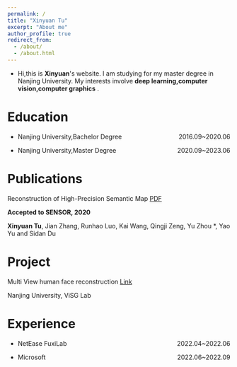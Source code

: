 ```yaml
---
permalink: /
title: "Xinyuan Tu"
excerpt: "About me"
author_profile: true
redirect_from: 
  - /about/
  - /about.html
---
```


- Hi,this is **Xinyuan**'s website. I am studying for my master degree in Nanjing University. My interests involve **deep learning,computer vision,computer graphics** .

Education
======
- <p style="text-align:left;">Nanjing University,Bachelor Degree <span style="float:right;">2016.09~2020.06</span></p>
- <p style="text-align:left;">Nanjing University,Master Degree <span style="float:right;">2020.09~2023.06</span></p>

Publications
======
Reconstruction of High-Precision Semantic Map [PDF]() 

**Accepted to SENSOR, 2020**

**Xinyuan Tu**, Jian Zhang, Runhao Luo, Kai Wang, Qingji Zeng, Yu Zhou *, Yao Yu and Sidan Du


Project
======
Multi View human face reconstruction [Link]()

Nanjing University, ViSG Lab

Experience
======
- <p style="text-align:left;">NetEase FuxiLab <span style="float:right;">2022.04~2022.06</span></p>
- <p style="text-align:left;">Microsoft <span style="float:right;">2022.06~2022.09</span></p>


